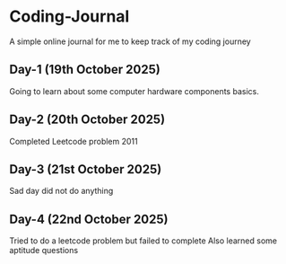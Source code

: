 # Coding-Journal
A simple online journal for me to keep track of my coding journey

## Day-1 (19th October 2025)
Going to learn about some computer hardware components basics.

## Day-2 (20th October 2025)
Completed Leetcode problem 2011 

## Day-3 (21st October 2025)
Sad day did not do anything

## Day-4 (22nd October 2025)
Tried to do a leetcode problem but failed to complete
Also learned some aptitude questions
